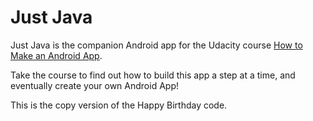 Just Java
========
Just Java is the companion Android app for the Udacity course [How to Make an Android App](https://www.udacity.com/course/android-development-for-beginners--ud837).

Take the course to find out how to build this app a step at a time, and eventually create your own Android App!

This is the copy version of the Happy Birthday code.
